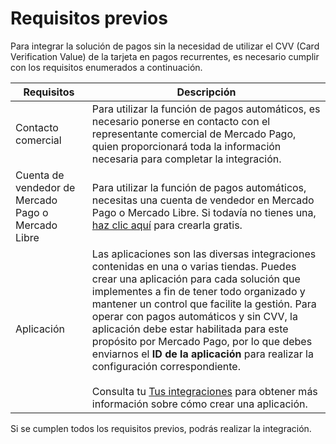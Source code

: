 # Requisitos previos

Para integrar la solución de pagos sin la necesidad de utilizar el CVV (Card Verification Value) de la tarjeta en pagos recurrentes, es necesario cumplir con los requisitos enumerados a continuación.

| Requisitos | Descripción |
| --- | --- |
| Contacto comercial | Para utilizar la función de pagos automáticos, es necesario ponerse en contacto con el representante comercial de Mercado Pago, quien proporcionará toda la información necesaria para completar la integración. |
| Cuenta de vendedor de Mercado Pago o Mercado Libre | Para utilizar la función de pagos automáticos, necesitas una cuenta de vendedor en Mercado Pago o Mercado Libre. Si todavía no tienes una, [haz clic aquí](https://www.mercadopago[FAKER][URL][DOMAIN]/hub/registration/landing) para crearla gratis. | 
| Aplicación  | Las aplicaciones son las diversas integraciones contenidas en una o varias tiendas. Puedes crear una aplicación para cada solución que implementes a fin de tener todo organizado y mantener un control que facilite la gestión. Para operar con pagos automáticos y sin CVV, la aplicación debe estar habilitada para este propósito por Mercado Pago, por lo que debes enviarnos el **ID de la aplicación** para realizar la configuración correspondiente. <br><br> Consulta tu [Tus integraciones](/developers/es/docs/checkout-bricks/additional-content/your-integrations/introduction) para obtener más información sobre cómo crear una aplicación. |

Si se cumplen todos los requisitos previos, podrás realizar la integración.